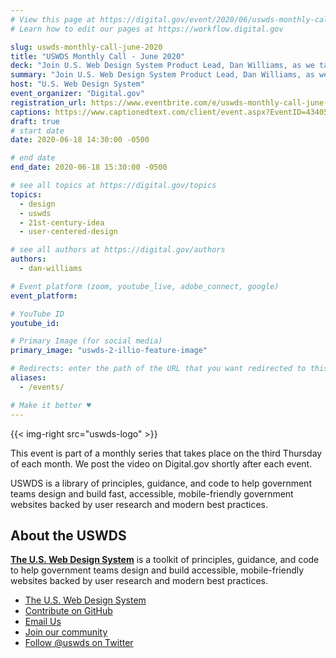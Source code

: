 ```yaml
---
# View this page at https://digital.gov/event/2020/06/uswds-monthly-call-june-2020
# Learn how to edit our pages at https://workflow.digital.gov

slug: uswds-monthly-call-june-2020
title: "USWDS Monthly Call - June 2020"
deck: "Join U.S. Web Design System Product Lead, Dan Williams, as we talk about the design system and answer your questions."
summary: "Join U.S. Web Design System Product Lead, Dan Williams, as we talk about the design system and answer your questions."
host: "U.S. Web Design System"
event_organizer: "Digital.gov"
registration_url: https://www.eventbrite.com/e/uswds-monthly-call-june-2020-registration-96967447245
captions: https://www.captionedtext.com/client/event.aspx?EventID=4340563&CustomerID=321
draft: true
# start date
date: 2020-06-18 14:30:00 -0500

# end date
end_date: 2020-06-18 15:30:00 -0500

# see all topics at https://digital.gov/topics
topics:
  - design
  - uswds
  - 21st-century-idea
  - user-centered-design

# see all authors at https://digital.gov/authors
authors:
  - dan-williams

# Event platform (zoom, youtube_live, adobe_connect, google)
event_platform: 

# YouTube ID
youtube_id:

# Primary Image (for social media)
primary_image: "uswds-2-illio-feature-image"

# Redirects: enter the path of the URL that you want redirected to this page
aliases: 
  - /events/

# Make it better ♥
---
```


{{< img-right src="uswds-logo" >}}

This event is part of a monthly series that takes place on the third Thursday of each month. We post the video on Digital.gov shortly after each event.

USWDS is a library of principles, guidance, and code to help government teams design and build fast, accessible, mobile-friendly government websites backed by user research and modern best practices.


## About the USWDS
[**The U.S. Web Design System**](https://designsystem.digital.gov/) is a toolkit of principles, guidance, and code to help government teams design and build accessible, mobile-friendly websites backed by user research and modern best practices.

- [The U.S. Web Design System](https://designsystem.digital.gov/)
- [Contribute on GitHub](https://github.com/uswds/uswds/issues)
- [Email Us](mailto:uswds@support.digitalgov.gov)
- [Join our community](https://digital.gov/communities/uswds/)
- [Follow @uswds on Twitter](https://twitter.com/uswds)
